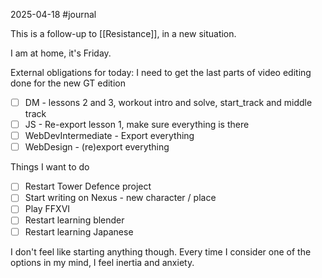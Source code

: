 2025-04-18 #journal

This is a follow-up to [[Resistance]], in a new situation.

I am at home, it's Friday.

External obligations for today: I need to get the last parts of video editing done for the new GT edition

- [ ] DM - lessons 2 and 3, workout intro and solve, start_track and middle track
- [ ] JS - Re-export lesson 1, make sure everything is there
- [ ] WebDevIntermediate - Export everything
- [ ] WebDesign - (re)export everything

Things I want to do

- [ ] Restart Tower Defence project
- [ ] Start writing on Nexus - new character / place
- [ ] Play FFXVI
- [ ] Restart learning blender
- [ ] Restart learning Japanese

I don't feel like starting anything though. Every time I consider one of the options in my mind, I feel inertia and anxiety.